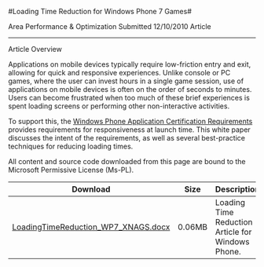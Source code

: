 #Loading Time Reduction for Windows Phone 7 Games#

Area
Performance & Optimization
Submitted
12/10/2010
Article

---

Article Overview

Applications on mobile devices typically require low-friction entry and exit, allowing for quick and responsive experiences. Unlike console or PC games, where the user can invest hours in a single game session, use of applications on mobile devices is often on the order of seconds to minutes. Users can become frustrated when too much of these brief experiences is spent loading screens or performing other non-interactive activities.

To support this, the [Windows Phone Application Certification Requirements](http://go.microsoft.com/?linkid=9730558) provides requirements for responsiveness at launch time. This white paper discusses the intent of the requirements, as well as several best-practice techniques for reducing loading times. 

All content and source code downloaded from this page are bound to the Microsoft Permissive License (Ms-PL).

Download | Size | Description
---|---|---|
[LoadingTimeReduction_WP7_XNAGS.docx](https://github.com/kniEngine/XNAGameStudio/blob/master/Documents/LoadingTimeReduction_WP7_XNAGS.docx?raw=true) | 0.06MB | Loading Time Reduction Article for Windows Phone.